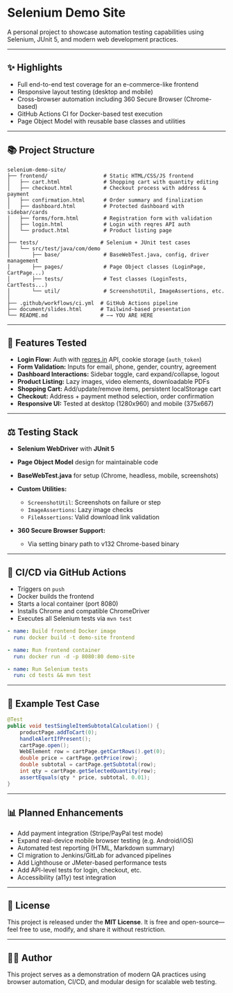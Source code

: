 # Selenium Demo Site

A personal project to showcase automation testing capabilities using Selenium, JUnit 5, and modern web development practices.

---

## ✨ Highlights

* Full end-to-end test coverage for an e-commerce-like frontend
* Responsive layout testing (desktop and mobile)
* Cross-browser automation including 360 Secure Browser (Chrome-based)
* GitHub Actions CI for Docker-based test execution
* Page Object Model with reusable base classes and utilities

---

## 📚 Project Structure

```
selenium-demo-site/
├── frontend/                  # Static HTML/CSS/JS frontend
│   ├── cart.html              # Shopping cart with quantity editing
│   ├── checkout.html          # Checkout process with address & payment
│   ├── confirmation.html      # Order summary and finalization
│   ├── dashboard.html         # Protected dashboard with sidebar/cards
│   ├── forms/form.html        # Registration form with validation
│   ├── login.html             # Login with reqres API auth
│   └── product.html           # Product listing page
│
├── tests/                    # Selenium + JUnit test cases
│   └── src/test/java/com/demo
│       ├── base/              # BaseWebTest.java, config, driver management
│       ├── pages/             # Page Object classes (LoginPage, CartPage...)
│       ├── tests/             # Test classes (LoginTests, CartTests...)
│       └── util/              # ScreenshotUtil, ImageAssertions, etc.
│
├── .github/workflows/ci.yml  # GitHub Actions pipeline
├── document/slides.html      # Tailwind-based presentation
└── README.md                 # —→ YOU ARE HERE
```

---

## 🚀 Features Tested

* **Login Flow:** Auth with [reqres.in](https://reqres.in/) API, cookie storage (`auth_token`)
* **Form Validation:** Inputs for email, phone, gender, country, agreement
* **Dashboard Interactions:** Sidebar toggle, card expand/collapse, logout
* **Product Listing:** Lazy images, video elements, downloadable PDFs
* **Shopping Cart:** Add/update/remove items, persistent localStorage cart
* **Checkout:** Address + payment method selection, order confirmation
* **Responsive UI:** Tested at desktop (1280x960) and mobile (375x667)

---

## ⚖️ Testing Stack

* **Selenium WebDriver** with **JUnit 5**
* **Page Object Model** design for maintainable code
* **BaseWebTest.java** for setup (Chrome, headless, mobile, screenshots)
* **Custom Utilities:**

  * `ScreenshotUtil`: Screenshots on failure or step
  * `ImageAssertions`: Lazy image checks
  * `FileAssertions`: Valid download link validation
* **360 Secure Browser Support:**

  * Via setting binary path to v132 Chrome-based binary

---

## 📅 CI/CD via GitHub Actions

* Triggers on `push`
* Docker builds the frontend
* Starts a local container (port 8080)
* Installs Chrome and compatible ChromeDriver
* Executes all Selenium tests via `mvn test`

```yaml
- name: Build frontend Docker image
  run: docker build -t demo-site frontend

- name: Run frontend container
  run: docker run -d -p 8080:80 demo-site

- name: Run Selenium tests
  run: cd tests && mvn test
```

---

## 🔎 Example Test Case

```java
@Test
public void testSingleItemSubtotalCalculation() {
    productPage.addToCart(0);
    handleAlertIfPresent();
    cartPage.open();
    WebElement row = cartPage.getCartRows().get(0);
    double price = cartPage.getPrice(row);
    double subtotal = cartPage.getSubtotal(row);
    int qty = cartPage.getSelectedQuantity(row);
    assertEquals(qty * price, subtotal, 0.01);
}
```

---

## 📊 Planned Enhancements

* Add payment integration (Stripe/PayPal test mode)
* Expand real-device mobile browser testing (e.g. Android/iOS)
* Automated test reporting (HTML, Markdown summary)
* CI migration to Jenkins/GitLab for advanced pipelines
* Add Lighthouse or JMeter-based performance tests
* Add API-level tests for login, checkout, etc.
* Accessibility (a11y) test integration

---

## 📄 License

This project is released under the **MIT License**. It is free and open-source—feel free to use, modify, and share it without restriction.

---

## 👨‍💻 Author

This project serves as a demonstration of modern QA practices using browser automation, CI/CD, and modular design for scalable web testing.
